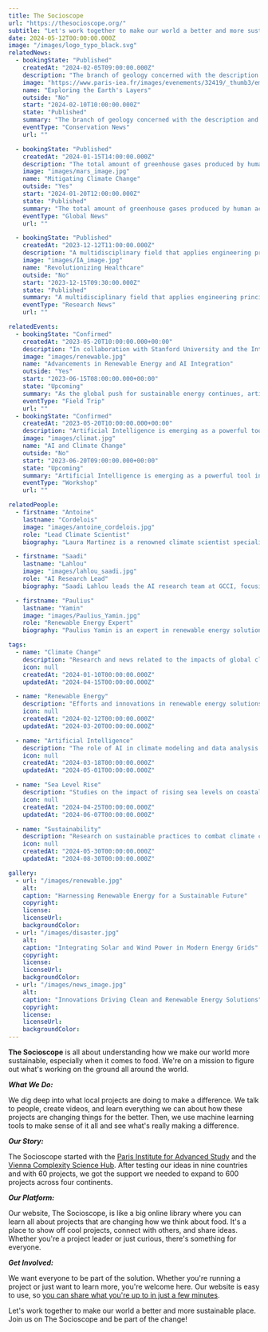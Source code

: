 ```yaml
---
title: The Socioscope
url: "https://thesocioscope.org/"
subtitle: "Let's work together to make our world a better and more sustainable place"
date: 2024-05-12T00:00:00.000Z
image: "/images/logo_typo_black.svg"
relatedNews:
  - bookingState: "Published"
    createdAt: "2024-02-05T09:00:00.000Z"
    description: "The branch of geology concerned with the description and classification of rocks."
    image: "https://www.paris-iea.fr/images/evenements/32419/_thumb3/emily-morter-8xaa0f9yqne-unsplash.jpg"
    name: "Exploring the Earth's Layers"
    outside: "No"
    start: "2024-02-10T10:00:00.000Z"
    state: "Published"
    summary: "The branch of geology concerned with the description and classification of rocks."
    eventType: "Conservation News"
    url: ""

  - bookingState: "Published"
    createdAt: "2024-01-15T14:00:00.000Z"
    description: "The total amount of greenhouse gases produced by human activities, measured in carbon dioxide equivalents"
    image: "images/mars_image.jpg"
    name: "Mitigating Climate Change"
    outside: "Yes"
    start: "2024-01-20T12:00:00.000Z"
    state: "Published"
    summary: "The total amount of greenhouse gases produced by human activities, measured in carbon dioxide equivalents"
    eventType: "Global News"
    url: ""

  - bookingState: "Published"
    createdAt: "2023-12-12T11:00:00.000Z"
    description: "A multidisciplinary field that applies engineering principles to medicine and biology for healthcare purposes"
    image: "images/IA_image.jpg"
    name: "Revolutionizing Healthcare"
    outside: "No"
    start: "2023-12-15T09:30:00.000Z"
    state: "Published"
    summary: "A multidisciplinary field that applies engineering principles to medicine and biology for healthcare purposes"
    eventType: "Research News"
    url: ""

relatedEvents:
  - bookingState: "Confirmed"
    createdAt: "2023-05-20T10:00:00.000+00:00"
    description: "In collaboration with Stanford University and the International Energy Agency"
    image: "images/renewable.jpg"
    name: "Advancements in Renewable Energy and AI Integration"
    outside: "Yes"
    start: "2023-06-15T08:00:00.000+00:00"
    state: "Upcoming"
    summary: "As the global push for sustainable energy continues, artificial intelligence is playing a pivotal role in optimizing renewable energy systems"
    eventType: "Field Trip"
    url: ""
  - bookingState: "Confirmed"
    createdAt: "2023-05-20T10:00:00.000+00:00"
    description: "Artificial Intelligence is emerging as a powerful tool in the fight against climate change"
    image: "images/climat.jpg"
    name: "AI and Climate Change"
    outside: "No"
    start: "2023-06-20T09:00:00.000+00:00"
    state: "Upcoming"
    summary: "Artificial Intelligence is emerging as a powerful tool in the fight against climate change"
    eventType: "Workshop"
    url: ""

relatedPeople:
  - firstname: "Antoine"
    lastname: "Cordelois"
    image: "images/antoine_cordelois.jpg"
    role: "Lead Climate Scientist"
    biography: "Laura Martinez is a renowned climate scientist specializing in atmospheric studies and the long-term effects of climate change on global weather patterns."

  - firstname: "Saadi"
    lastname: "Lahlou"
    image: "images/lahlou_saadi.jpg"
    role: "AI Research Lead"
    biography: "Saadi Lahlou leads the AI research team at GCCI, focusing on predictive models for climate change impacts using machine learning techniques."

  - firstname: "Paulius"
    lastname: "Yamin"
    image: "images/Paulius_Yamin.jpg"
    role: "Renewable Energy Expert"
    biography: "Paulius Yamin is an expert in renewable energy solutions and sustainable technology innovations, advocating for global adoption of clean energy."

tags:
  - name: "Climate Change"
    description: "Research and news related to the impacts of global climate change."
    icon: null
    createdAt: "2024-01-10T00:00:00.000Z"
    updatedAt: "2024-04-15T00:00:00.000Z"

  - name: "Renewable Energy"
    description: "Efforts and innovations in renewable energy solutions for a sustainable future."
    icon: null
    createdAt: "2024-02-12T00:00:00.000Z"
    updatedAt: "2024-03-20T00:00:00.000Z"

  - name: "Artificial Intelligence"
    description: "The role of AI in climate modeling and data analysis."
    icon: null
    createdAt: "2024-03-18T00:00:00.000Z"
    updatedAt: "2024-05-01T00:00:00.000Z"

  - name: "Sea Level Rise"
    description: "Studies on the impact of rising sea levels on coastal regions."
    icon: null
    createdAt: "2024-04-25T00:00:00.000Z"
    updatedAt: "2024-06-07T00:00:00.000Z"

  - name: "Sustainability"
    description: "Research on sustainable practices to combat climate change."
    icon: null
    createdAt: "2024-05-30T00:00:00.000Z"
    updatedAt: "2024-08-30T00:00:00.000Z"

gallery:
  - url: "/images/renewable.jpg"
    alt:
    caption: "Harnessing Renewable Energy for a Sustainable Future"
    copyright:
    license:
    licenseUrl:
    backgroundColor:
  - url: "/images/disaster.jpg"
    alt:
    caption: "Integrating Solar and Wind Power in Modern Energy Grids"
    copyright:
    license:
    licenseUrl:
    backgroundColor:
  - url: "/images/news_image.jpg"
    alt:
    caption: "Innovations Driving Clean and Renewable Energy Solutions"
    copyright:
    license:
    licenseUrl:
    backgroundColor:
---
```


**The Socioscope** is all about understanding how we make our world more sustainable, especially when it comes to food. We're on a mission to figure out what's working on the ground all around the world.

**_What We Do:_**

We dig deep into what local projects are doing to make a difference. We talk to people, create videos, and learn everything we can about how these projects are changing things for the better. Then, we use machine learning tools to make sense of it all and see what's really making a difference.

**_Our Story:_**

The Socioscope started with the [Paris Institute for Advanced Study](https://www.paris-iea.fr/en/) and the [Vienna Complexity Science Hub](https://csh.ac.at/). After testing our ideas in nine countries and with 60 projects, we got the support we needed to expand to 600 projects across four continents.

**_Our Platform:_**

Our website, The Socioscope, is like a big online library where you can learn all about projects that are changing how we think about food. It's a place to show off cool projects, connect with others, and share ideas. Whether you're a project leader or just curious, there's something for everyone.

**_Get Involved:_**

We want everyone to be part of the solution. Whether you're running a project or just want to learn more, you're welcome here. Our website is easy to use, so [you can share what you're up to in just a few minutes](https://thesocioscope.org/register).

Let's work together to make our world a better and more sustainable place. Join us on The Socioscope and be part of the change!
